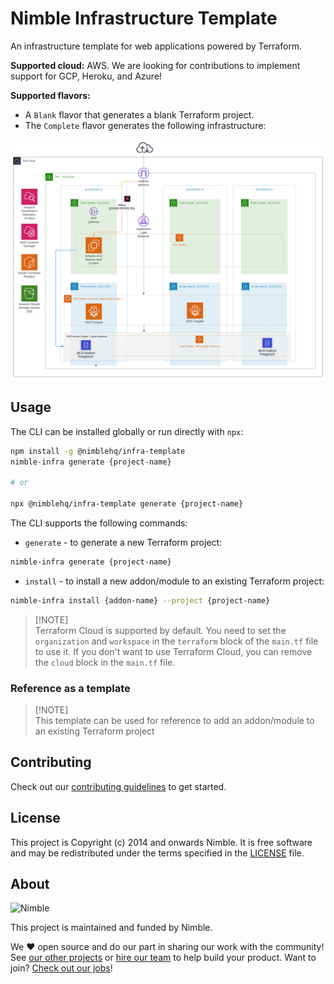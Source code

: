 # Nimble Infrastructure Template

An infrastructure template for web applications powered by Terraform.

**Supported cloud:** AWS. We are looking for contributions to implement support for GCP, Heroku, and Azure!

**Supported flavors:**
- A `Blank` flavor that generates a blank Terraform project.
- The `Complete` flavor generates the following infrastructure:

![Diagram of the Complete Infrastructure](/img/diagram_complete.svg?raw=true)

## Usage

The CLI can be installed globally or run directly with `npx`:

```bash
npm install -g @nimblehq/infra-template
nimble-infra generate {project-name}

# or

npx @nimblehq/infra-template generate {project-name}
```

The CLI supports the following commands:
- `generate` - to generate a new Terraform project:

```bash
nimble-infra generate {project-name}
```

- `install` - to install a new addon/module to an existing Terraform project:

```bash
nimble-infra install {addon-name} --project {project-name}
```

> [!NOTE]\
> Terraform Cloud is supported by default. You need to set the `organization` and `workspace` in the `terraform` block of the `main.tf` file to use it.
> If you don't want to use Terraform Cloud, you can remove the `cloud` block in the `main.tf` file.

### Reference as a template

> [!NOTE]\
> This template can be used for reference to add an addon/module to an existing Terraform project



## Contributing

Check out our [contributing guidelines](/CONTRIBUTING.md) to get started.

## License

This project is Copyright (c) 2014 and onwards Nimble. It is free software and may be redistributed under the terms specified in the [LICENSE] file.

[LICENSE]: /LICENSE

## About

![Nimble](https://assets.nimblehq.co/logo/dark/logo-dark-text-160.png)

This project is maintained and funded by Nimble.

We ❤️ open source and do our part in sharing our work with the community!
See [our other projects][community] or [hire our team][hire] to help build your product.
Want to join? [Check out our jobs][jobs]!

[community]: https://github.com/nimblehq
[hire]: https://nimblehq.co/
[jobs]: https://jobs.nimblehq.co/
